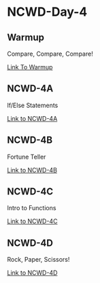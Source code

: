 # NCWD-Day-4

## Warmup
Compare, Compare, Compare!

[Link To Warmup](https://github.com/codebug-nc/NCWD-4-Warmup)


## NCWD-4A
If/Else Statements

[Link to NCWD-4A](https://github.com/codebug-nc/NCWD-4A)



## NCWD-4B
Fortune Teller

[Link to NCWD-4B](https://github.com/codebug-nc/NCWD-4B)



## NCWD-4C
Intro to Functions

[Link to NCWD-4C](https://github.com/codebug-nc/NCWD-4C)



## NCWD-4D
Rock, Paper, Scissors! 

[Link to NCWD-4D](https://github.com/codebug-nc/NCWD-4D)

